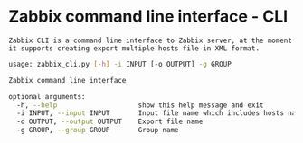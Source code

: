 # Zabbix command line interface - CLI

```Zabbix CLI is a command line interface to Zabbix server, at the moment it supports creating export multiple hosts file in XML format.```

```bash
usage: zabbix_cli.py [-h] -i INPUT [-o OUTPUT] -g GROUP

Zabbix command line interface

optional arguments:
  -h, --help                    show this help message and exit
  -i INPUT, --input INPUT       Input file name which includes hosts name and address
  -o OUTPUT, --output OUTPUT    Export file name
  -g GROUP, --group GROUP       Group name
```